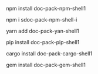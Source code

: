 npm install doc-pack-npm-shell1


npm i sdoc-pack-npm-shell-i


yarn add doc-pack-yan-shell1

pip install doc-pack-pip-shell1

cargo install doc-pack-cargo-shell1

gem install doc-pack-gem-shell1
